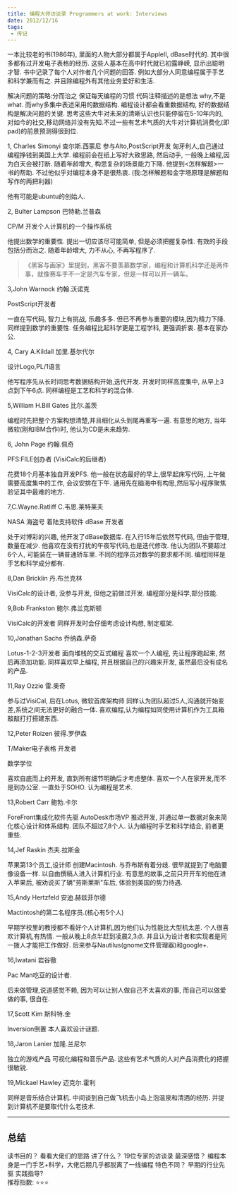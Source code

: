 ```yaml
---
title: 编程大师访谈录 Programmers at work: Interviews 
date: 2012/12/16
tags:
 - 传记
---
```


一本比较老的书(1986年), 里面的人物大部分都属于AppleII, dBase时代的.
其中很多都有过开发电子表格的经历.
这些人基本在高中时代就已初露峥嵘, 显示出聪明才智.
书中记录了每个人对作者几个问题的回答.
例如大部分人同意编程属于手艺和科学兼而有之.
并且除编程外有其他业务爱好和生活.

<!-- more -->

解决问题的策略:分而治之
 保证每天编程的习惯
 代码注释描述的是想法 why,不是what. 而why多集中表述采用的数据结构.
 编程设计都会看重数据结构, 好的数据结构是解决问题的关键.
 思考这些大牛对未来的清晰认识也只能停留在5-10年内的, 对如今的社交,移动网络并没有先知.不过一些有艺术气质的大牛对计算机消费化(即pad)的前景预测得很到位.


1, Charles Simonyi
查尔斯.西蒙尼
参与Alto,PostScript开发
匈牙利人,自己通过编程挣钱到美国上大学.
编程前会在纸上写好大致思路, 然后动手, 一般晚上编程,因为白天会被打断.
随着年龄增大, 构思复杂的场景能力下降.
他提到<怎样解题>一书的帮助.
不过他似乎对编程本身不是很热衷.
(我:怎样解题和金字塔原理是解题和写作的两把利器)

他有可能是ubuntu的创始人.

2, Bulter Lampson
巴特勒.兰普森

CP/M 开发个人计算机的一个操作系统

他提出数学的重要性.
提出一切应该尽可能简单, 但是必须把握复杂性.
有效的手段包括分而治之.
随着年龄增大, 力不从心, 不再写程序了.

> 《黑客与画家》里提到，黑客不要羡慕数学家，编程和计算机科学还是两件事，就像赛车手不一定是汽车专家，但是一样可以开一辆车。

3,John Warnock
约翰.沃诺克

PostScript开发者

一直在写代码, 智力上有挑战, 乐趣多多.
但已不再参与重要的模块,因为精力下降.
同样提到数学的重要性.
任务编程比起科学更是工程学科, 更强调折衷.
基本在家办公.

4, Cary A.Kildall
加里.基尔代尔

设计Logo,PL/1语言

他写程序先从长时间思考数据结构开始,迭代开发.
开发时同样高度集中, 从早上3点到下午6点.
同样编程是工艺和科学的混合体.

5,William H.Bill Gates
比尔.盖茨

编程时先把整个方案构想清楚,并且细化从头到尾再重写一遍.
有意思的地方, 当年微软(刚和IBM合作)时, 他认为CD是未来趋势.

6, John Page
约翰.佩奇

PFS:FILE创办者 (VisiCalc的后继者)

花费18个月基本独自开发PFS.
他一般在状态最好的早上,很早起床写代码, 上午做需要高度集中的工作,
会议安排在下午.
通用先在脑海中有构思,然后写小程序聚焦验证其中最难的地方.

7,C.Wayne.Ratliff
C.韦恩.莱特莱夫

NASA 海盗号 着陆支持软件
dBase 开发者

处于对博彩的兴趣, 他开发了dBase数据库.
在入行15年后依然写代码, 但由于管理,数量在减少.
他喜欢在没有打扰的午夜写代码,也是迭代修改.
他认为团队不要超过6个人, 可能装在一辆普通轿车里.
不同的程序员对数学的要求都不同.
编程同样是手艺和科学成分都有.

8,Dan Bricklin
丹.布兰克林

VisiCalc的设计者, 没参与开发, 但他之前做过开发.
编程部分是科学,部分技能.

9,Bob Frankston
鲍尔.弗兰克斯顿

VisiCalc的开发者
同样开发时会仔细考虑设计构想, 制定框架.

10,Jonathan Sachs
乔纳森.萨奇

Lotus-1-2-3开发者
面向堆栈的交互式编程
喜欢一个人编程,
先让程序跑起来, 然后再添加功能.
同样喜欢早上编程, 并且根据自己的兴趣来开发, 虽然最后没有成名的产品.

11,Ray Ozzie
雷.奥奇

参与过VisiCal, 后在Lotus, 微软首席架构师
同样认为团队超过5人,沟通就开始变差,系统之间无法更好的融合一体.
喜欢编程,认为编程如同使用计算机作为工具箱敲敲打打搭建东西.


12,Peter Roizen
彼得.罗伊森

T/Maker电子表格 开发者

数学学位

喜欢自底而上的开发, 直到所有细节明确后才考虑整体.
喜欢一个人在家开发,而不是到办公室. 一直处于SOHO.
认为编程是艺术.

13,Robert Carr
鲍勃.卡尔

ForeFront集成化软件先驱
AutoDesk市场VP
推迟开发, 并通过单一数据对象来简化核心设计和体系结构.
团队不超过7,8个人.
认为编程时手艺和科学结合, 前者更重些.

14,Jef Raskin
杰夫.拉斯金

苹果第13个员工,设计师
创建Macintosh. 与乔布斯有着分歧.
很早就提到了电脑要像设备一样.
以自由撰稿人进入计算机行业.
有意思的故事,之前只开开车的他在进入苹果后, 被劝说买了辆"劳斯莱斯"车后, 体验到美国的势力待遇.

15,Andy Hertzfeld
安迪.赫兹菲尔德

Mactintosh的第二名程序员.(核心有5个人)

早期学校里的教授都不看好个人计算机,因为他们认为性能比大型机太差.
个人很喜欢计算机,有热情. 一般从晚上8点半赶到凌晨2,3点.
并且认为设计者和实现者是同一拨人才能把工作做好.
后来参与Nautilus(gnome文件管理器)和google+.

16,Iwatani
岩谷徹

Pac Man吃豆的设计者.

后来做管理,说道感觉不赖, 因为可以让别人做自己不太喜欢的事, 而自己可以做爱做的事, 很自在.

17,Scott Kim
斯科特.金

Inversion倒置
本人喜欢设计谜题.

18,Jaron Lanier
加隆.兰尼尔

独立的游戏产品
可视化编程和音乐产品.
这些有艺术气质的人对产品消费化的把握很敏锐.

19,Mickael Hawley
迈克尔.霍利

同样是音乐结合计算机.
中间谈到自己做飞机去小岛上泡温泉和清酒的经历.
并提到计算机不是要取代什么老技术. 


---
## 总结
读书目的？ 看看大佬们的思路 
讲了什么？ 19位专家的访谈录 
最深感悟？ 编程本身是一门手艺+科学，大佬后期几乎都脱离了一线编程
特色不同？ 早期的行业先驱
实践指导?  
推荐指数:  ⭐️⭐️️⭐️️ 